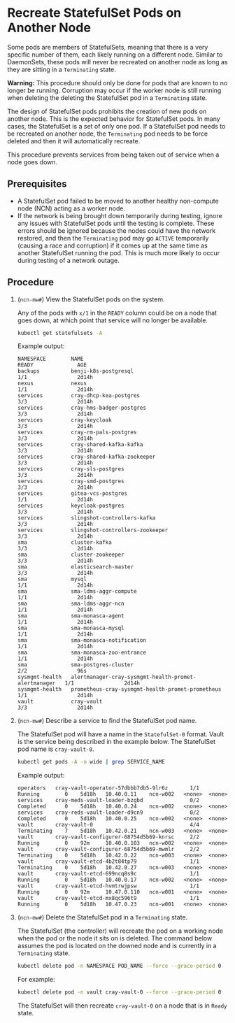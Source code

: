# Recreate StatefulSet Pods on Another Node

Some pods are members of StatefulSets, meaning that there is a very specific number of them, each likely running on a
different node. Similar to DaemonSets, these pods will never be recreated on another node as long as they are sitting
in a `Terminating` state.

**Warning:** This procedure should only be done for pods that are known to no longer be running. Corruption may occur
if the worker node is still running when deleting the deleting the StatefulSet pod in a `Terminating` state.

The design of StatefulSet pods prohibits the creation of new pods on another node. This is the expected behavior for
StatefulSet pods. In many cases, the StatefulSet is a set of only one pod. If a StatefulSet pod needs to be recreated
on another node, the `Terminating` pod needs to be force deleted and then it will automatically recreate.

This procedure prevents services from being taken out of service when a node goes down.

## Prerequisites

- A StatefulSet pod failed to be moved to another healthy non-compute node \(NCN\) acting as a worker node.
- If the network is being brought down temporarily during testing, ignore any issues with StatefulSet pods until the
  testing is complete. These errors should be ignored because the nodes could have the network restored, and then the
  `Terminating` pod may go `ACTIVE` temporarily \(causing a race and corruption\) if it comes up at the same time as
  another StatefulSet running the pod. This is much more likely to occur during testing of a network outage.

## Procedure

1. (`ncn-mw#`) View the StatefulSet pods on the system.

    Any of the pods with `x/1` in the `READY` column could be on a node that goes down, at which point that service will no longer be available.

    ```bash
    kubectl get statefulsets -A
    ```

    Example output:

    ```text
    NAMESPACE        NAME                                                   READY              AGE
    backups          benji-k8s-postgresql                                   1/1                2d14h
    nexus            nexus                                                  1/1                2d14h
    services         cray-dhcp-kea-postgres                                 3/3                2d14h
    services         cray-hms-badger-postgres                               3/3                2d14h
    services         cray-keycloak                                          3/3                2d14h
    services         cray-rm-pals-postgres                                  3/3                2d14h
    services         cray-shared-kafka-kafka                                3/3                2d14h
    services         cray-shared-kafka-zookeeper                            3/3                2d14h
    services         cray-sls-postgres                                      3/3                2d14h
    services         cray-smd-postgres                                      3/3                2d14h
    services         gitea-vcs-postgres                                     1/1                2d14h
    services         keycloak-postgres                                      3/3                2d14h
    services         slingshot-controllers-kafka                            3/3                2d14h
    services         slingshot-controllers-zookeeper                        3/3                2d14h
    sma              cluster-kafka                                          3/3                2d14h
    sma              cluster-zookeeper                                      3/3                2d14h
    sma              elasticsearch-master                                   3/3                2d14h
    sma              mysql                                                  1/1                2d14h
    sma              sma-ldms-aggr-compute                                  1/1                2d14h
    sma              sma-ldms-aggr-ncn                                      1/1                2d14h
    sma              sma-monasca-agent                                      1/1                2d14h
    sma              sma-monasca-mysql                                      1/1                2d14h
    sma              sma-monasca-notification                               1/1                2d14h
    sma              sma-monasca-zoo-entrance                               1/1                2d14h
    sma              sma-postgres-cluster                                   2/2                96s
    sysmgmt-health   alertmanager-cray-sysmgmt-health-promet-alertmanager   1/1                2d14h
    sysmgmt-health   prometheus-cray-sysmgmt-health-promet-prometheus       1/1                2d14h
    vault            cray-vault                                             3/3                2d14h
    ```

1. (`ncn-mw#`) Describe a service to find the StatefulSet pod name.

    The StatefulSet pod will have a name in the `StatefulSet-0` format. Vault is the service being described in the example below. The StatefulSet pod name is `cray-vault-0`.

    ```bash
    kubectl get pods -A -o wide | grep SERVICE_NAME
    ```

    Example output:

    ```text
    operators   cray-vault-operator-57dbbb7db5-9lr6z       1/1     Running        0    5d18h   10.40.0.11    ncn-w002   <none>  <none>
    services    cray-meds-vault-loader-bzgbd               0/2     Completed      0    5d18h   10.40.0.24    ncn-w002   <none>  <none>
    services    cray-reds-vault-loader-d9cn9               0/2     Completed      0    5d18h   10.40.0.25    ncn-w002   <none>  <none>
    vault       cray-vault-0                               4/4     Terminating    7    5d18h   10.42.0.21    ncn-w003   <none>  <none>
    vault       cray-vault-configurer-68754d5b69-knrsc     2/2     Running        0    92m     10.40.0.103   ncn-w002   <none>  <none>
    vault       cray-vault-configurer-68754d5b69-mwmlr     2/2     Terminating    0    5d18h   10.42.0.22    ncn-w003   <none>  <none>
    vault       cray-vault-etcd-4b2t84tp79                 1/1     Terminating    0    5d18h   10.42.0.27    ncn-w003   <none>  <none>
    vault       cray-vault-etcd-699ncq8s9c                 1/1     Running        0    5d18h   10.40.0.17    ncn-w002   <none>  <none>
    vault       cray-vault-etcd-hvmtrwjpsw                 1/1     Running        0    92m     10.47.0.110   ncn-w001   <none>  <none>
    vault       cray-vault-etcd-mx8qc596t9                 1/1     Running        0    5d18h   10.47.0.23    ncn-w001   <none>  <none>
    ```

1. (`ncn-mw#`) Delete the StatefulSet pod in a `Terminating` state.

    The StatefulSet \(the controller\) will recreate the pod on a working node when the pod or the node it sits on is deleted. The command below assumes the pod is located on the downed node and is currently in a `Terminating` state.

    ```bash
    kubectl delete pod -n NAMESPACE POD_NAME --force --grace-period 0
    ```

    For example:

    ```bash
    kubectl delete pod -n vault cray-vault-0 --force --grace-period 0
    ```

    The StatefulSet will then recreate `cray-vault-0` on a node that is in `Ready` state.

